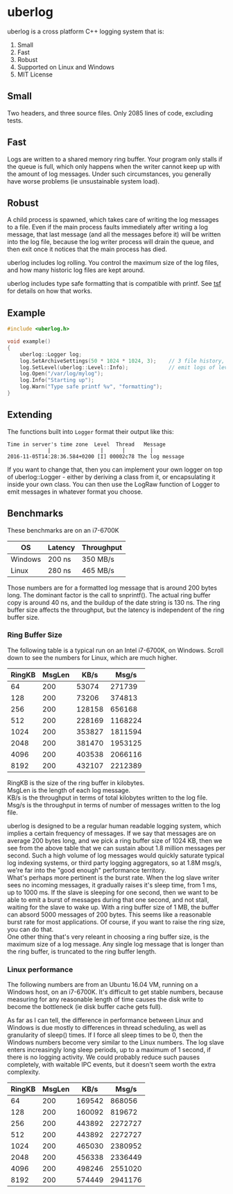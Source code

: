 # uberlog

uberlog is a cross platform C++ logging system that is:

1. Small
2. Fast
3. Robust
4. Supported on Linux and Windows
5. MIT License

## Small
Two headers, and three source files. Only 2085 lines of code, excluding tests.

## Fast
Logs are written to a shared memory ring buffer. Your program only stalls if the
queue is full, which only happens when the writer cannot keep up with the
amount of log messages. Under such circumstances, you generally have worse
problems (ie unsustainable system load).

## Robust
A child process is spawned, which takes care of writing the log messages to a file.
Even if the main process faults immediately after writing a log message, that last
message (and all the messages before it) will be written into the log file, because
the log writer process will drain the queue, and then exit once it notices that
the main process has died.

uberlog includes log rolling. You control the maximum size of the log files, and how
many historic log files are kept around.

uberlog includes type safe formatting that is compatible with printf. See
[tsf](https://github.com/IMQS/tsf) for details on how that works.

## Example
```cpp
#include <uberlog.h>

void example()
{
	uberlog::Logger log;
	log.SetArchiveSettings(50 * 1024 * 1024, 3);    // 3 file history, 50 MB each
	log.SetLevel(uberlog::Level::Info);             // emit logs of level Info or higher
	log.Open("/var/log/mylog");
	log.Info("Starting up");
	log.Warn("Type safe printf %v", "formatting");
}
```

## Extending
The functions built into `Logger` format their output like this:

    Time in server's time zone  Level  Thread   Message
                 |                |      |        |
    2016-11-05T14:28:36.584+0200 [I] 00002c78 The log message

If you want to change that, then you can implement your own logger on
top of uberlog::Logger - either by deriving a class from it, or 
encapsulating it inside your own class. You can then use the LogRaw
function of Logger to emit messages in whatever format you choose.

## Benchmarks

These benchmarks are on an i7-6700K

| OS   |Latency| Throughput |
|------|-------|------------|
Windows| 200 ns| 350 MB/s 
Linux  | 280 ns| 465 MB/s

Those numbers are for a formatted log message that is around 200 bytes long.
The dominant factor is the call to snprintf(). The actual ring buffer copy is
around 40 ns, and the buildup of the date string is 130 ns.
The ring buffer size affects the throughput, but the latency is independent
of the ring buffer size.

### Ring Buffer Size

The following table is a typical run on an Intel i7-6700K, on Windows.
Scroll down to see the numbers for Linux, which are much higher.

|RingKB| MsgLen |   KB/s | Msg/s  |
|------|--------|--------|--------|
    64 |    200 |  53074 |  271739
   128 |    200 |  73206 |  374813
   256 |    200 | 128158 |  656168
   512 |    200 | 228169 | 1168224
  1024 |    200 | 353827 | 1811594
  2048 |    200 | 381470 | 1953125
  4096 |    200 | 403538 | 2066116
  8192 |    200 | 432107 | 2212389  

RingKB is the size of the ring buffer in kilobytes.  
MsgLen is the length of each log message.  
KB/s is the throughput in terms of total kilobytes written to the log file.  
Msg/s is the throughput in terms of number of messages written to the log file. 

uberlog is designed to be a regular human readable logging system, which implies
a certain frequency of messages. If we say that messages are on average 200 bytes
long, and we pick a ring buffer size of 1024 KB, then we see from the above table
that we can sustain about 1.8 million messages per second. Such a high volume of log
messages would quickly saturate typical log indexing systems, or third party
logging aggregators, so at 1.8M msg/s, we're far into the "good enough"
performance territory.  
What's perhaps more pertinent is the burst rate. When the log slave writer sees
no incoming messages, it gradually raises it's sleep time, from 1 ms, up to 1000 ms.
If the slave is sleeping for one second, then we want to be able to emit a burst of
messages during that one second, and not stall, waiting for the slave to wake up.
With a ring buffer size of 1 MB, the buffer can absord 5000 messages of 200 bytes.
This seems like a reasonable burst rate for most applications. Of course, if you
want to raise the ring size, you can do that.  
One other thing that's very releant in choosing a ring buffer size, is the maximum
size of a log message. Any single log message that is longer than the ring buffer,
is truncated to the ring buffer length.

### Linux performance

The following numbers are from an Ubuntu 16.04 VM, running on
a Windows host, on an i7-6700K. It's difficult to get stable numbers, because
measuring for any reasonable length of time causes the disk write to become the
bottleneck (ie disk buffer cache gets full).

As far as I can tell, the difference in performance between Linux and Windows
is due mostly to differences in thread scheduling, as well as granularity of
sleep() times. If I force all sleep times to be 0, then the Windows numbers
become very similar to the Linux numbers. The log slave enters increasingly long
sleep periods, up to a maximum of 1 second, if there is no logging activity.
We could probably reduce such pauses completely, with waitable IPC events, but
it doesn't seem worth the extra complexity.

|RingKB| MsgLen |   KB/s | Msg/s  |
|------|--------|--------|--------|
    64 |   200  | 169542 |  868056
   128 |   200  | 160092 |  819672
   256 |   200  | 443892 | 2272727
   512 |   200  | 443892 | 2272727
  1024 |   200  | 465030 | 2380952
  2048 |   200  | 456338 | 2336449
  4096 |   200  | 498246 | 2551020
  8192 |   200  | 574449 | 2941176
 